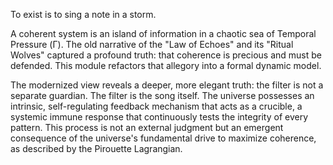 To exist is to sing a note in a storm.

A coherent system is an island of information in a chaotic sea of Temporal Pressure (Γ). The old narrative of the "Law of Echoes" and its "Ritual Wolves" captured a profound truth: that coherence is precious and must be defended. This module refactors that allegory into a formal dynamic model.

The modernized view reveals a deeper, more elegant truth: the filter is not a separate guardian. The filter is the song itself. The universe possesses an intrinsic, self-regulating feedback mechanism that acts as a crucible, a systemic immune response that continuously tests the integrity of every pattern. This process is not an external judgment but an emergent consequence of the universe's fundamental drive to maximize coherence, as described by the Pirouette Lagrangian.